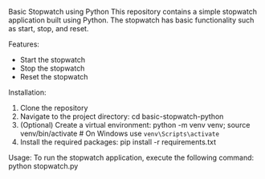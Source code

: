 Basic Stopwatch using Python
This repository contains a simple stopwatch application built using Python. The stopwatch has basic functionality such as start, stop, and reset.

Features:
- Start the stopwatch
- Stop the stopwatch
- Reset the stopwatch

Installation:
1. Clone the repository
2. Navigate to the project directory: cd basic-stopwatch-python
3. (Optional) Create a virtual environment: python -m venv venv; source venv/bin/activate  # On Windows use `venv\Scripts\activate`
4. Install the required packages: pip install -r requirements.txt

Usage:
To run the stopwatch application, execute the following command: python stopwatch.py
